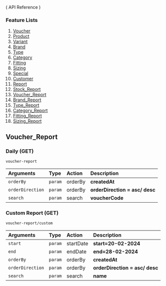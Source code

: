 ( API Reference )

### Feature Lists

1. [Voucher](VOUCHER.md)
1. [Product](PRODUCT.md)
1. [Variant](PRODUCT_VARIANT.md)
1. [Brand](PRODUCT_BRAND.md)
1. [Type](PRODUCT_TYPE.md)
1. [Category](PRODUCT_CATEGORY.md)
1. [Fitting](PRODUCT_FITTING.md)
1. [Sizing](PRODUCT_SIZING.md)
1. [Special](SPECIAL.md)
1. [Customer](CUSTOMER.md)
1. [Report](REPORT.md)
1. [Stock_Report](STOCK_REPORT.md)
1. [Voucher_Report](VOUCHER_REPORT.md)
1. [Brand_Report](BRAND_REPORT.md)
1. [Type_Report](TYPE_REPORT.md)
1. [Category_Report](CATEGORY_REPORT.md)
1. [Fitting_Report](FITTING_REPORT.md)
1. [Sizing_Report](SIZING_REPORT.md)

## Voucher_Report

### Daily (GET)

```
voucher-report
```
| Arguments        | Type    | Action  | Description                    |
| :--------------- | :------ | :------ | :----------------------------- |
| `orderBy`        | `param` | orderBy | **createdAt**                  |
| `orderDirection` | `param` | orderBy | **orderDirection = asc/ desc** |
| `search`         | `param` | search  | **voucherCode**                       |

### Custom Report (GET)

```
voucher-report/custom
```

| Arguments        | Type    | Action   | Description                    |
| :--------------- | :------ | :------  | :----------------------------- |
| `start`          | `param` | startDate|**start=20-02-2024**           |
| `end`            | `param` | endDate  |**end=28-02-2024**           |
| `orderBy`        | `param` | orderBy  |**createdAt**                  |
| `orderDirection` | `param` | orderBy  |**orderDirection = asc/ desc** |
| `search`         | `param` | search   |**name**                       |